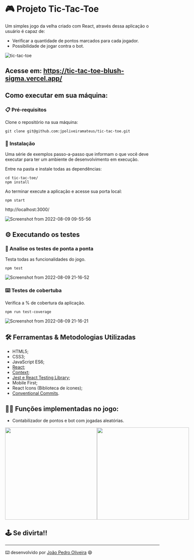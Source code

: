 # 🎮 Projeto Tic-Tac-Toe

Um simples jogo da velha criado com React, através dessa aplicação o usuário é capaz de:

- Verificar a quantidade de pontos marcados para cada jogador.
- Possibilidade de jogar contra o bot.

![tic-tac-toe](https://user-images.githubusercontent.com/99822908/183678020-eb65c50e-6764-45ac-88a5-f6dae4f05fdd.gif)

## Acesse em: https://tic-tac-toe-blush-sigma.vercel.app/

## Como executar em sua máquina:

### 📋 Pré-requisitos

Clone o repositório na sua máquina:

```
git clone git@github.com:jpoliveiramateus/tic-tac-toe.git
```

### 🔧 Instalação

Uma série de exemplos passo-a-passo que informam o que você deve executar para ter um ambiente de desenvolvimento em execução.

Entre na pasta e instale todas as dependências:

```
cd tic-tac-toe/
npm install
```

Ao terminar execute a aplicação e acesse sua porta local:

```
npm start
```
http://localhost:3000/

![Screenshot from 2022-08-09 09-55-56](https://user-images.githubusercontent.com/99822908/183652713-a0858f43-66da-4401-8be3-12344e5d98ae.png)


## ⚙️ Executando os testes

### 🔩 Analise os testes de ponta a ponta

Testa todas as funcionalidades do jogo.

```
npm test
```
![Screenshot from 2022-08-09 21-16-52](https://user-images.githubusercontent.com/99822908/183784097-4a07d835-9d80-4633-85ed-a344227ebedc.png)

### ⌨️ Testes de cobertuba

Verifica a % de cobertura da aplicação.

```
npm run test-coverage
```
![Screenshot from 2022-08-09 21-16-21](https://user-images.githubusercontent.com/99822908/183784110-87eeabe7-07cc-4549-9387-ac5624e3e3e1.png)

## 🛠️ Ferramentas & Metodologias Utilizadas

* HTML5;
* CSS3;
* JavaScript ES6;
* [React](https://pt-br.reactjs.org/);
* [Context](https://pt-br.reactjs.org/docs/context.html);
* [Jest e React Testing Library](https://testing-library.com/);
* Mobile First;
* React Icons (Biblioteca de ícones);
* [Conventional Commits](https://www.conventionalcommits.org/pt-br/v1.0.0/).

## 👨‍💻 Funções implementadas no jogo:

- Contabilizador de pontos e bot com jogadas aleatórias.

<div style="display: flex">
  <img src="https://user-images.githubusercontent.com/99822908/183785258-a380b35c-5568-4e98-9045-d01a52756711.gif" width="300" />
  <img src="https://user-images.githubusercontent.com/99822908/183785313-a3a8aea3-869f-4c97-b613-faf028bbdd79.gif" width="300" />
</div>


## 🕹️ Se divirta!!

---
⌨️ desenvolvido por [João Pedro Oliveira](https://www.linkedin.com/in/jo%C3%A3o-pedro-de-oliveira-mateus/) 😄
